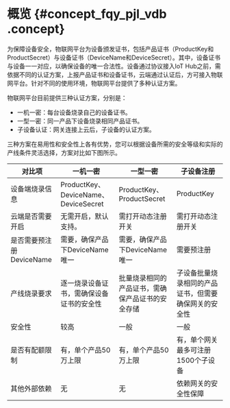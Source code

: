 # 概览 {#concept_fqy_pjl_vdb .concept}

为保障设备安全，物联网平台为设备颁发证书，包括产品证书（ProductKey和ProductSecret）与设备证书（DeviceName和DeviceSecret）。其中，设备证书与设备一一对应，以确保设备的唯一合法性。设备通过协议接入IoT Hub之前，需依据不同的认证方案，上报产品证书和设备证书，云端通过认证后，方可接入物联网平台。针对不同的使用环境，物联网平台提供了多种认证方案。

物联网平台目前提供三种认证方案，分别是：

-   一机一密：每台设备烧录自己的设备证书。
-   一型一密：同一产品下设备烧录相同产品证书。
-   子设备认证：网关连接上云后，子设备的认证方案。

三种方案在易用性和安全性上各有优势，您可以根据设备所需的安全等级和实际的产线条件灵活选择，方案对比如下图所示。

|对比项|一机一密|一型一密|子设备注册|
|---|----|----|-----|
|设备端烧录信息|ProductKey、DeviceName、DeviceSecret|ProductKey、ProductSecret|ProductKey|
|云端是否需要开启|无需开启，默认支持。|需打开动态注册开关|需打开动态注册开关|
|是否需要预注册DeviceName|需要，确保产品下DeviceName唯一|需要，确保产品下DeviceName唯一|需要预注册|
|产线烧录要求|逐一烧录设备证书，需确保设备证书的安全性|批量烧录相同的产品证书，需确保产品证书的安全存储|子设备批量烧录相同的产品证书，但需要确保网关的安全性|
|安全性|较高|一般|一般|
|是否有配额限制|有，单个产品50万上限|有，单个产品50万上限|有，单个网关最多可注册1500个子设备|
|其他外部依赖|无|无|依赖网关的安全性保障|

